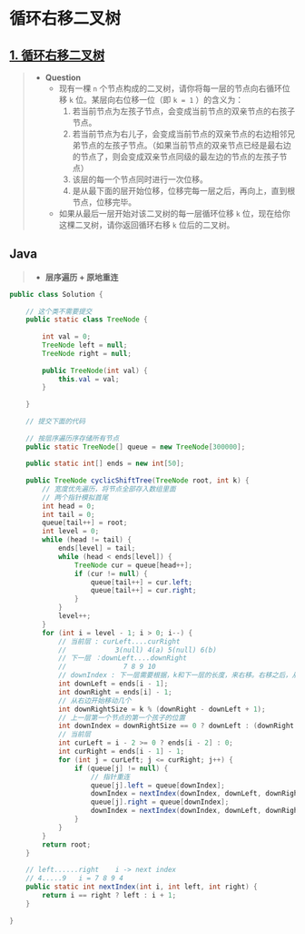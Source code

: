 # 循环右移二叉树

## [1. 循环右移二叉树](https://www.nowcoder.com/exam/test/69079544/detail?pid=33701596)

> - **Question**
>   - 现有一棵 `n` 个节点构成的二叉树，请你将每一层的节点向右循环位移 `k` 位。某层向右位移一位（即 `k = 1` ）的含义为：
>     1. 若当前节点为左孩子节点，会变成当前节点的双亲节点的右孩子节点。
>     2. 若当前节点为右儿子，会变成当前节点的双亲节点的右边相邻兄弟节点的左孩子节点。（如果当前节点的双亲节点已经是最右边的节点了，则会变成双亲节点同级的最左边的节点的左孩子节点）
>     3. 该层的每一个节点同时进行一次位移。
>     4. 是从最下面的层开始位移，位移完每一层之后，再向上，直到根节点，位移完毕。
>   - 如果从最后一层开始对该二叉树的每一层循环位移 `k` 位，现在给你这棵二叉树，请你返回循环右移 `k` 位后的二叉树。

## Java

> - **层序遍历 + 原地重连**

```java
public class Solution {
    
    // 这个类不需要提交
    public static class TreeNode {
        
        int val = 0;
        TreeNode left = null;
        TreeNode right = null;
        
        public TreeNode(int val) {
            this.val = val;
        }
        
    }
    
    // 提交下面的代码
    
    // 按层序遍历序存储所有节点
    public static TreeNode[] queue = new TreeNode[300000];
    
    public static int[] ends = new int[50];
    
    public TreeNode cyclicShiftTree(TreeNode root, int k) {
        // 宽度优先遍历，将节点全部存入数组里面
        // 两个指针模拟首尾
        int head = 0;
        int tail = 0;
        queue[tail++] = root;
        int level = 0;
        while (head != tail) {
            ends[level] = tail;
            while (head < ends[level]) {
                TreeNode cur = queue[head++];
                if (cur != null) {
                    queue[tail++] = cur.left;
                    queue[tail++] = cur.right;
                }
            }
            level++;
        }
        for (int i = level - 1; i > 0; i--) {
            // 当前层 : curLeft....curRight
            //            3(null) 4(a) 5(null) 6(b)
            // 下一层 ：downLeft....downRight
            //              7 8 9 10
            // downIndex : 下一层需要根据，k和下一层的长度，来右移。右移之后，从哪个位置开始，分配节点给当前层第一个不空的节点
            int downLeft = ends[i - 1];
            int downRight = ends[i] - 1;
            // 从右边开始移动几个
            int downRightSize = k % (downRight - downLeft + 1);
            // 上一层第一个节点的第一个孩子的位置
            int downIndex = downRightSize == 0 ? downLeft : (downRight - downRightSize + 1);
            // 当前层
            int curLeft = i - 2 >= 0 ? ends[i - 2] : 0;
            int curRight = ends[i - 1] - 1;
            for (int j = curLeft; j <= curRight; j++) {
                if (queue[j] != null) {
                    // 指针重连
                    queue[j].left = queue[downIndex];
                    downIndex = nextIndex(downIndex, downLeft, downRight);
                    queue[j].right = queue[downIndex];
                    downIndex = nextIndex(downIndex, downLeft, downRight);
                }
            }
        }
        return root;
    }
    
    // left......right    i -> next index
    // 4.....9   i = 7 8 9 4
    public static int nextIndex(int i, int left, int right) {
        return i == right ? left : i + 1;
    }
    
}
```
